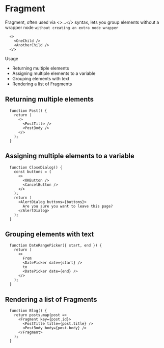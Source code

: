 # Fragment

Fragment, often used via <>...</> syntax, lets you group elements without a wrapper node `without creating an extra node wrapper`

```
  <>
    <OneChild />
    <AnotherChild />
  </>
```

Usage

- Returning multiple elements
- Assigning multiple elements to a variable
- Grouping elements with text
- Rendering a list of Fragments

## Returning multiple elements

```
  function Post() {
    return (
      <>
        <PostTitle />
        <PostBody />
      </>
    );
  }
```

## Assigning multiple elements to a variable

```
  function CloseDialog() {
    const buttons = (
      <>
        <OKButton />
        <CancelButton />
      </>
    );
    return (
      <AlertDialog buttons={buttons}>
        Are you sure you want to leave this page?
      </AlertDialog>
    );
  }
```

## Grouping elements with text

```
  function DateRangePicker({ start, end }) {
    return (
      <>
        From
        <DatePicker date={start} />
        to
        <DatePicker date={end} />
      </>
    );
  }
```

## Rendering a list of Fragments

```
  function Blog() {
    return posts.map(post =>
      <Fragment key={post.id}>
        <PostTitle title={post.title} />
        <PostBody body={post.body} />
      </Fragment>
    );
  }
```

